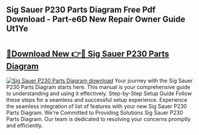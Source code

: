 ## Sig Sauer P230 Parts Diagram Free Pdf Download - Part-e6D New Repair Owner Guide Ut1Ye

# <h2><a href="http://dfj5zh3.blite.top/?on=Sig+Sauer+P230+Parts+Diagram">🔗Download New 👉🔴 Sig Sauer P230 Parts Diagram</a></h2>

[![Sig Sauer P230 Parts Diagram download](https://i.imgur.com/lujVjoI.png)](http://dfj5zh3.blite.top/?on=Sig+Sauer+P230+Parts+Diagram)
Your journey with the Sig Sauer P230 Parts Diagram starts here. This manual is your comprehensive guide to understanding and using it effectively. Step-by-Step Setup Guide Follow these steps for a seamless and successful setup experience. Experience the seamless integration of list of features with your new Sig Sauer P230 Parts Diagram. We're Committed to Providing Solutions Sig Sauer P230 Parts Diagram. Our team is dedicated to resolving your concerns promptly and efficiently.
